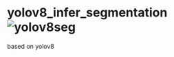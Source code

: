 # yolov8_infer_segmentation![yolov8seg](https://user-images.githubusercontent.com/45326995/215959601-9274a5d6-be85-4b38-82ae-7c55bdfcbebb.gif)
based on yolov8
